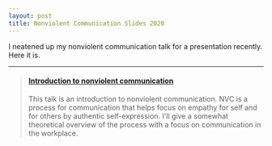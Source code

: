 ```yaml
---
layout: post
title: Nonviolent Communication Slides 2020
---
```


I neatened up my nonviolent communication talk for a presentation recently. Here it is.

---

<blockquote class="embedly-card"><h4><a href="https://speakerdeck.com/mdcore/introduction-to-nonviolent-communication">Introduction to nonviolent communication</a></h4><p>This talk is an introduction to nonviolent communication. NVC is a process for communication that helps focus on empathy for self and for others by authentic self-expression. I'll give a somewhat theoretical overview of the process with a focus on communication in the workplace.</p></blockquote>
<script async src="//cdn.embedly.com/widgets/platform.js" charset="UTF-8"></script>
